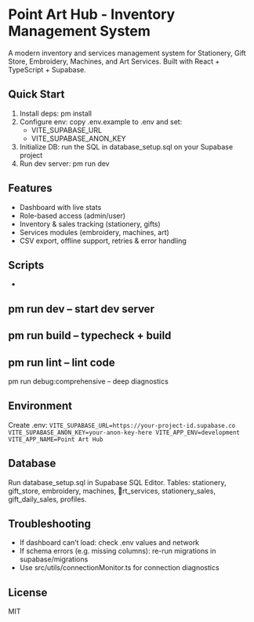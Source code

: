 ﻿# Point Art Hub - Inventory Management System

A modern inventory and services management system for Stationery, Gift Store, Embroidery, Machines, and Art Services. Built with React + TypeScript + Supabase.

## Quick Start
1. Install deps: 
pm install
2. Configure env: copy .env.example to .env and set:
   - VITE_SUPABASE_URL
   - VITE_SUPABASE_ANON_KEY
3. Initialize DB: run the SQL in database_setup.sql on your Supabase project
4. Run dev server: 
pm run dev

## Features
- Dashboard with live stats
- Role-based access (admin/user)
- Inventory & sales tracking (stationery, gifts)
- Services modules (embroidery, machines, art)
- CSV export, offline support, retries & error handling

## Scripts
- 
pm run dev – start dev server
- 
pm run build – typecheck + build
- 
pm run lint – lint code
- 
pm run debug:comprehensive – deep diagnostics

## Environment
Create .env:
`
VITE_SUPABASE_URL=https://your-project-id.supabase.co
VITE_SUPABASE_ANON_KEY=your-anon-key-here
VITE_APP_ENV=development
VITE_APP_NAME=Point Art Hub
`

## Database
Run database_setup.sql in Supabase SQL Editor. Tables: stationery, gift_store, embroidery, machines, rt_services, stationery_sales, gift_daily_sales, profiles.

## Troubleshooting
- If dashboard can’t load: check .env values and network
- If schema errors (e.g. missing columns): re-run migrations in supabase/migrations
- Use src/utils/connectionMonitor.ts for connection diagnostics

## License
MIT